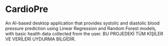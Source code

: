 # CardioPre
An AI-based desktop application that provides systolic and diastolic blood pressure prediction using Linear Regression and Random Forest models, with basic health data collected from the user.
BU PROJEDEKİ TÜM KİŞİLER VE VERİLERİ UYDURMA BİLGİDİR.
